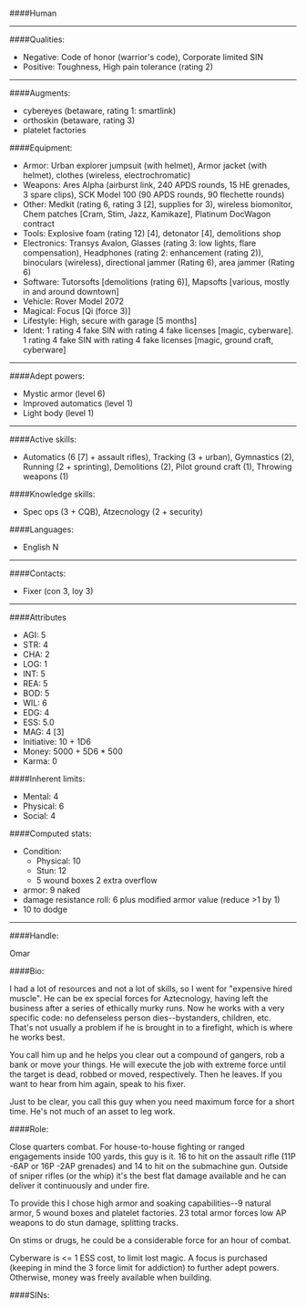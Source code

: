 ####Human
____
####Qualities:

- Negative: Code of honor (warrior's code), Corporate limited SIN
- Positive: Toughness, High pain tolerance (rating 2)

____
####Augments:

- cybereyes (betaware, rating 1: smartlink)
- orthoskin (betaware, rating 3)
- platelet factories

####Equipment:

- Armor: Urban explorer jumpsuit (with helmet), Armor jacket (with helmet), clothes (wireless, electrochromatic)
- Weapons: Ares Alpha (airburst link, 240 APDS rounds, 15 HE grenades, 3 spare clips), SCK Model 100 (90 APDS rounds, 90 flechette rounds)
- Other: Medkit (rating 6, rating 3 [2], supplies for 3), wireless biomonitor, Chem patches [Cram, Stim, Jazz, Kamikaze], Platinum DocWagon contract
- Tools: Explosive foam (rating 12) [4], detonator [4], demolitions shop
- Electronics: Transys Avalon, Glasses (rating 3: low lights, flare compensation), Headphones (rating 2: enhancement (rating 2)), binoculars (wireless), directional jammer (Rating 6), area jammer (Rating 6)
- Software: Tutorsofts [demolitions (rating 6)], Mapsofts [various, mostly in and around downtown]
- Vehicle: Rover Model 2072
- Magical: Focus [Qi (force 3)]
- Lifestyle: High, secure with garage [5 months]
- Ident: 1 rating 4 fake SIN with rating 4 fake licenses [magic, cyberware]. 1 rating 4 fake SIN with rating 4 fake licenses [magic, ground craft, cyberware]

____
####Adept powers: 

- Mystic armor (level 6)
- Improved automatics (level 1)
- Light body (level 1)

____
####Active skills:

- Automatics (6 [7] + assault rifles), Tracking (3 + urban), Gymnastics (2), Running (2 + sprinting), Demolitions (2), Pilot ground craft (1), Throwing weapons (1)

####Knowledge skills:

- Spec ops (3 + CQB), Atzecnology (2 + security)

####Languages:

- English N

____
####Contacts:

- Fixer (con 3, loy 3)

____
####Attributes

- AGI: 5
- STR: 4
- CHA: 2
- LOG: 1
- INT: 5
- REA: 5
- BOD: 5
- WIL: 6
- EDG: 4
- ESS: 5.0
- MAG: 4 [3]
- Initiative: 10 + 1D6
- Money: 5000 + 5D6 * 500
- Karma: 0

####Inherent limits:

- Mental: 4
- Physical: 6
- Social: 4

####Computed stats:

- Condition:
	- Physical: 10
	- Stun: 12
	- 5 wound boxes
	2 extra overflow
- armor: 9 naked
- damage resistance roll: 6 plus modified armor value (reduce >1 by 1)
- 10 to dodge

____
####Handle:

Omar

####Bio:

I had a lot of resources and not a lot of skills, so I went for "expensive hired muscle". He can be ex special forces for Aztecnology, having left the business after a series of ethically murky runs. Now he works with a very specific code: no defenseless person dies--bystanders, children, etc. That's not usually a problem if he is brought in to a firefight, which is where he works best.

You call him up and he helps you clear out a compound of gangers, rob a bank or move your things. He will execute the job with extreme force until the target is dead, robbed or moved, respectively. Then he leaves. If you want to hear from him again, speak to his fixer.

Just to be clear, you call this guy when you need maximum force for a short time. He's not much of an asset to leg work. 

####Role:

Close quarters combat. For house-to-house fighting or ranged engagements inside 100 yards, this guy is it. 16 to hit on the assault rifle (11P -6AP or 16P -2AP grenades) and 14 to hit on the submachine gun. Outside of sniper rifles (or the whip) it's the best flat damage available and he can deliver it continuously and under fire.

To provide this I chose high armor and soaking capabilities--9 natural armor, 5 wound boxes and platelet factories. 23 total armor forces low AP weapons to do stun damage, splitting tracks. 

On stims or drugs, he could be a considerable force for an hour of combat.

Cyberware is <= 1 ESS cost, to limit lost magic. A focus is purchased (keeping in mind the 3 force limit for addiction) to further adept powers. Otherwise, money was freely available when building.   

####SINs:
